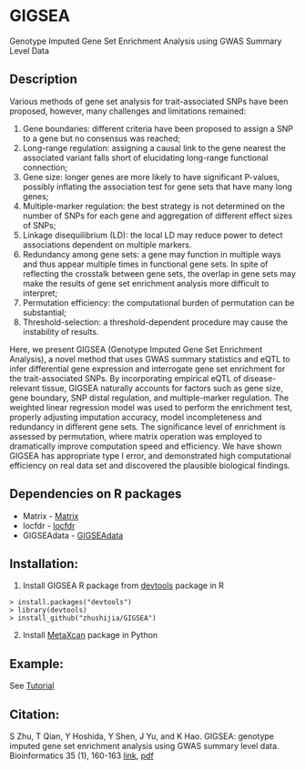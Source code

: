 # GIGSEA
Genotype Imputed Gene Set Enrichment Analysis using GWAS Summary Level Data

## Description
Various methods of gene set analysis for trait-associated SNPs have been 
proposed, however, many challenges and limitations remained: 
1. Gene boundaries: different criteria have been proposed to assign a SNP to 
a gene but no consensus was reached; 
2. Long-range regulation: assigning a causal link to the gene nearest the 
associated variant falls short of elucidating long-range functional connection; 
3. Gene size: longer genes are more likely to have significant P-values, 
possibly inflating the association test for gene sets that have many long genes; 
4. Multiple-marker regulation: the best strategy is not determined on the number 
of SNPs for each gene and aggregation of different effect sizes of SNPs; 
5. Linkage disequilibrium (LD): the local LD may reduce power to detect 
associations dependent on multiple markers. 
6. Redundancy among gene sets: a gene may function in multiple ways and thus 
appear multiple times in functional gene sets. In spite of reflecting the 
crosstalk between gene sets, the overlap in gene sets may make the results of 
gene set enrichment analysis more difficult to interpret; 
7. Permutation efficiency: the computational burden of permutation can be 
substantial; 
8. Threshold-selection: a threshold-dependent procedure may cause the 
instability of results. 

Here, we present GIGSEA (Genotype Imputed Gene Set Enrichment Analysis), a novel 
method that uses GWAS summary statistics and eQTL to infer differential gene 
expression and interrogate gene set enrichment for the trait-associated SNPs. 
By incorporating empirical eQTL of disease-relevant tissue, GIGSEA naturally 
accounts for factors such as gene size, gene boundary, SNP distal regulation, 
and multiple-marker regulation. The weighted linear regression model was used 
to perform the enrichment test, properly adjusting imputation accuracy, model incompleteness and redundancy in different gene sets. The significance level of 
enrichment is assessed by permutation, where matrix operation was employed to 
dramatically improve computation speed and efficiency. We have shown GIGSEA has 
appropriate type I error, and demonstrated high computational efficiency on real 
data set and discovered the plausible biological findings. 


## Dependencies on R packages
-  Matrix - [Matrix](https://cran.r-project.org/web/packages/Matrix/index.html)
-  locfdr - [locfdr](https://cran.r-project.org/web/packages/locfdr/index.html)
-  GIGSEAdata - [GIGSEAdata](https://github.com/zhushijia/GIGSEAdata)

## Installation:
1. Install GIGSEA R package from [devtools](https://github.com/hadley/devtools) package in R
```
> install.packages("devtools")
> library(devtools) 
> install_github("zhushijia/GIGSEA")
```
2. Install [MetaXcan](https://github.com/hakyimlab/MetaXcan) package in Python


## Example:
  See [Tutorial](https://github.com/zhushijia/GIGSEA/wiki)
  
## Citation:
  S Zhu, T Qian, Y Hoshida, Y Shen, J Yu, and K Hao. GIGSEA: genotype imputed gene set enrichment analysis using GWAS summary level data. Bioinformatics 35 (1), 160-163 [link](https://academic.oup.com/bioinformatics/article/35/1/160/5053312), [pdf](https://www.researchgate.net/publication/326380374_GIGSEA_Genotype_Imputed_Gene_Set_Enrichment_Analysis_using_GWAS_Summary_Level_Data)
